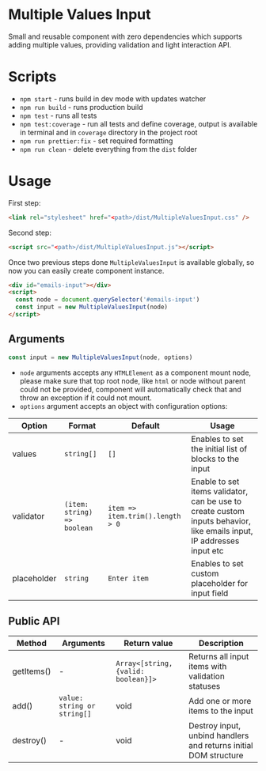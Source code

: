 # Multiple Values Input

Small and reusable component with zero dependencies which supports adding
multiple values, providing validation and light interaction API.

# Scripts

- `npm start` - runs build in dev mode with updates watcher
- `npm run build` - runs production build
- `npm test` - runs all tests
- `npm test:coverage` - run all tests and define coverage, output is
  available in terminal and in `coverage` directory in the project root
- `npm run prettier:fix` - set required formatting
- `npm run clean` - delete everything from the `dist` folder

# Usage

First step:

```html
<link rel="stylesheet" href="<path>/dist/MultipleValuesInput.css" />
```

Second step:

```html
<script src="<path>/dist/MultipleValuesInput.js"></script>
```

Once two previous steps done `MultipleValuesInput` is available globally,
so now you can easily create component instance.

```html
<div id="emails-input"></div>
<script>
  const node = document.querySelector('#emails-input')
  const input = new MultipleValuesInput(node)
</script>
```

## Arguments

```javascript
const input = new MultipleValuesInput(node, options)
```

- `node` arguments accepts any `HTMLElement` as a component mount node,
  please make sure that top root node, like `html` or node without parent
  could not be provided, component will automatically check that and throw
  an exception if it could not mount.
- `options` argument accepts an object with configuration options:

| Option      | Format                      | Default                          | Usage                                                                                                                 |
| ----------- | --------------------------- | -------------------------------- | --------------------------------------------------------------------------------------------------------------------- |
| values      | `string[]`                  | `[]`                             | Enables to set the initial list of blocks to the input                                                                |
| validator   | `(item: string) => boolean` | `item => item.trim().length > 0` | Enable to set items validator, can be use to create custom inputs behavior, like emails input, IP addresses input etc |
| placeholder | `string`                    | `Enter item`                     | Enables to set custom placeholder for input field                                                                     |

## Public API

| Method     | Arguments                   | Return value                        | Description                                                      |
| ---------- | --------------------------- | ----------------------------------- | ---------------------------------------------------------------- |
| getItems() | -                           | `Array<[string, {valid: boolean}]>` | Returns all input items with validation statuses                 |
| add()      | `value: string or string[]` | void                                | Add one or more items to the input                               |
| destroy()  | -                           | void                                | Destroy input, unbind handlers and returns initial DOM structure |

